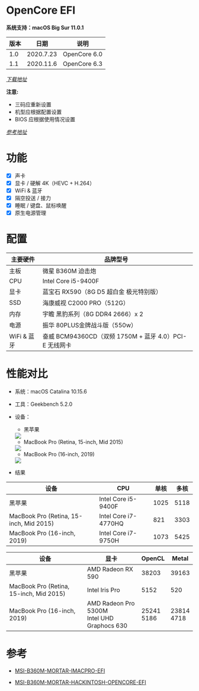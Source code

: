 # OpenCore EFI

**系统支持：macOS Big Sur 11.0.1**

| 版本 | 日期 | 说明 |
| ---- | ---- | ---- |
| 1.0 | 2020.7.23 | OpenCore 6.0 |
| 1.1 | 2020.11.6 | OpenCore 6.3 |


*[下载地址](https://github.com/ZzzM/Hackintosh-MSI-B360M-MORTAR/releases)*
  
**注意:**
- 三码应重新设置
- 机型应根据配置设置
- BIOS 应根据使用情况设置
  
[*参考地址*](https://github.com/GeQ1an/MSI-B360M-MORTAR-HACKINTOSH-OPENCORE-EFI#%E4%BD%BF%E7%94%A8-efi)

# 功能

- [x] 声卡
- [x] 显卡 / 硬解 4K（HEVC + H.264）
- [x] WiFi & 蓝牙
- [x] 隔空投送 / 接力
- [x] 睡眠 / 键盘、鼠标唤醒
- [x] 原生电源管理

# 配置

| 主要硬件 | 品牌型号 |
| ---- | ---- |
| 主板  | 微星 B360M 迫击炮 |
| CPU  | Intel Core i5-9400F |
| 显卡  | 蓝宝石 RX590（8G D5 超白金 极光特别版） |
| SSD  | 海康威视 C2000 PRO（512G） |
| 内存  | 宇瞻 黑豹系列（8G DDR4 2666）x 2 |
| 电源  | 振华 80PLUS金牌战斗版（550w） |
| WiFi & 蓝牙  | 奋威 BCM94360CD（双频 1750M + 蓝牙 4.0）PCI-E 无线网卡 |

#  性能对比
- 系统：macOS Catalina 10.15.6
- 工具：Geekbench 5.2.0


- 设备：
  - 黑苹果
  <img src="images/mac.png">

  - MacBook Pro (Retina, 15-inch, Mid 2015) 
  <img src="images/mac15.PNG">  
  
  - MacBook Pro (16-inch, 2019)  
  <img src="images/mac16.PNG">   

- 结果
  
| 设备 | CPU | 单核 | 多核 |
| ---- | ---- | ---- | ---- |
| 黑苹果 | Intel Core i5-9400F |1025 | 5118 |
| MacBook Pro (Retina, 15-inch, Mid 2015) |Intel Core i7-4770HQ | 821 | 3303 |
| MacBook Pro (16-inch, 2019) | Intel Core i7-9750H | 1073 | 5425 |


| 设备 | 显卡 | OpenCL | Metal |
| ---- | ---- | ---- | ---- |
| 黑苹果 | AMD Radeon RX 590 |38203 | 39163 |
| MacBook Pro (Retina, 15-inch, Mid 2015) | Intel Iris Pro | 5152 | 520 |
| MacBook Pro (16-inch, 2019) | AMD Radeon Pro 5300M </br> Intel UHD Graphocs 630  | 25241 </br> 5186 | 23814 </br> 4718 |


# 参考
- [MSI-B360M-MORTAR-IMACPRO-EFI](https://github.com/andot/MSI-B360M-MORTAR-IMACPRO-EFI)

- [MSI-B360M-MORTAR-HACKINTOSH-OPENCORE-EFI](https://github.com/GeQ1an/MSI-B360M-MORTAR-HACKINTOSH-OPENCORE-EFI)
